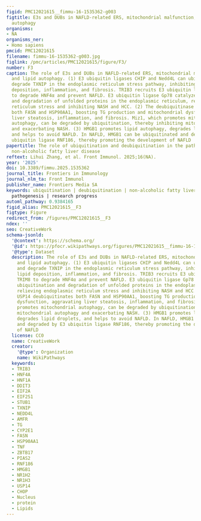 ```yaml
---
figid: PMC12021615__fimmu-16-1535362-g003
figtitle: E3s and DUBs in NAFLD-related ERS, mitochondrial malfunction, and lipid
  autophagy
organisms:
- NA
organisms_ner:
- Homo sapiens
pmcid: PMC12021615
filename: fimmu-16-1535362-g003.jpg
figlink: /pmc/articles/PMC12021615/figure/F3/
number: F3
caption: The role of E3s and DUBs in NAFLD-related ERS, mitochondrial malfunction,
  and lipid autophagy. (1) E3 ubiquitin ligases CHIP and Nedd4L can ubiquitinate and
  degrade TXNIP in the endoplasmic reticulum stress pathway, inhibiting liver lipid
  deposition, inflammation, and fibrosis. TRIB3 recruits E3 ubiquitin ligase TRIM8
  to degrade HNF4α and prevent NAFLD. E3 ubiquitin ligase Gp78 catalyzes the ubiquitination
  and degradation of unfolded proteins in the endoplasmic reticulum, relieving endoplasmic
  reticulum stress and inhibiting NASH and HCC. (2) The deubiquitinase USP14 deubiquitinates
  both FASN and HSP90AA1, boosting TG production and mitochondrial dysfunction, aggravating
  liver steatosis, inflammation, and fibrosis. Miz1, which promotes mitochondrial
  autophagy, can be degraded by ubiquitination, thereby inhibiting mitochondrial autophagy
  and exacerbating NASH. (3) HMGB1 promotes lipid autophagy, degrades lipid droplets,
  and helps to avoid NAFLD. In NAFLD, HMGB1 can be ubiquitinated and degraded by E3
  ubiquitin ligase RNF186, thereby promoting the development of NAFLD
papertitle: The role of ubiquitination and deubiquitination in the pathogenesis of
  non-alcoholic fatty liver disease
reftext: Lihui Zhang, et al. Front Immunol. 2025;16(NA).
year: '2025'
doi: 10.3389/fimmu.2025.1535362
journal_title: Frontiers in Immunology
journal_nlm_ta: Front Immunol
publisher_name: Frontiers Media SA
keywords: ubiquitination | deubiquitination | non-alcoholic fatty liver disease |
  pathogenesis | research progress
automl_pathway: 0.9384165
figid_alias: PMC12021615__F3
figtype: Figure
redirect_from: /figures/PMC12021615__F3
ndex: ''
seo: CreativeWork
schema-jsonld:
  '@context': https://schema.org/
  '@id': https://pfocr.wikipathways.org/figures/PMC12021615__fimmu-16-1535362-g003.html
  '@type': Dataset
  description: The role of E3s and DUBs in NAFLD-related ERS, mitochondrial malfunction,
    and lipid autophagy. (1) E3 ubiquitin ligases CHIP and Nedd4L can ubiquitinate
    and degrade TXNIP in the endoplasmic reticulum stress pathway, inhibiting liver
    lipid deposition, inflammation, and fibrosis. TRIB3 recruits E3 ubiquitin ligase
    TRIM8 to degrade HNF4α and prevent NAFLD. E3 ubiquitin ligase Gp78 catalyzes the
    ubiquitination and degradation of unfolded proteins in the endoplasmic reticulum,
    relieving endoplasmic reticulum stress and inhibiting NASH and HCC. (2) The deubiquitinase
    USP14 deubiquitinates both FASN and HSP90AA1, boosting TG production and mitochondrial
    dysfunction, aggravating liver steatosis, inflammation, and fibrosis. Miz1, which
    promotes mitochondrial autophagy, can be degraded by ubiquitination, thereby inhibiting
    mitochondrial autophagy and exacerbating NASH. (3) HMGB1 promotes lipid autophagy,
    degrades lipid droplets, and helps to avoid NAFLD. In NAFLD, HMGB1 can be ubiquitinated
    and degraded by E3 ubiquitin ligase RNF186, thereby promoting the development
    of NAFLD
  license: CC0
  name: CreativeWork
  creator:
    '@type': Organization
    name: WikiPathways
  keywords:
  - TRIB3
  - HNF4A
  - HNF1A
  - DDIT3
  - EIF2A
  - EIF2S1
  - STUB1
  - TXNIP
  - NEDD4L
  - AMFR
  - TG
  - CYP2E1
  - FASN
  - HSP90AA1
  - TNF
  - ZBTB17
  - PIAS2
  - RNF186
  - HMGB1
  - NR1H2
  - NR1H3
  - USP14
  - CHOP
  - Nucleus
  - protein
  - Lipids
---
```

